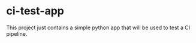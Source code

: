 # ci-test-app
This project just contains a simple python app that will be used to test a CI pipeline.
